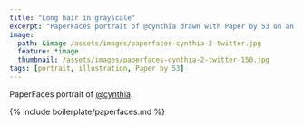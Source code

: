 ```yaml
---
title: "Long hair in grayscale"
excerpt: "PaperFaces portrait of @cynthia drawn with Paper by 53 on an iPad."
image: 
  path: &image /assets/images/paperfaces-cynthia-2-twitter.jpg 
  feature: *image
  thumbnail: /assets/images/paperfaces-cynthia-2-twitter-150.jpg
tags: [portrait, illustration, Paper by 53]
---
```


PaperFaces portrait of [@cynthia](http://twitter.com/cynthia).

{% include boilerplate/paperfaces.md %}
